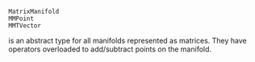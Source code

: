 ```@docs
MatrixManifold
MMPoint
MMTVector
```
is an abstract type for all manifolds represented as matrices. They have
operators overloaded to add/subtract points on the manifold.
